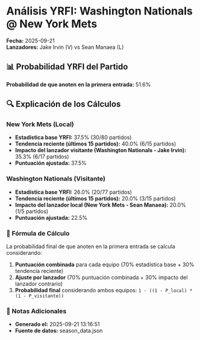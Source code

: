 # Análisis YRFI: Washington Nationals @ New York Mets

**Fecha:** 2025-09-21  
**Lanzadores:** Jake Irvin (V) vs Sean Manaea (L)

## 📊 Probabilidad YRFI del Partido

**Probabilidad de que anoten en la primera entrada:** 51.6%

## 🔍 Explicación de los Cálculos

### New York Mets (Local)
- **Estadística base YRFI:** 37.5% (30/80 partidos)
- **Tendencia reciente (últimos 15 partidos):** 40.0% (6/15 partidos)
- **Impacto del lanzador visitante (Washington Nationals - Jake Irvin):** 35.3% (6/17 partidos)
- **Puntuación ajustada:** 37.5%

### Washington Nationals (Visitante)
- **Estadística base YRFI:** 26.0% (20/77 partidos)
- **Tendencia reciente (últimos 15 partidos):** 20.0% (3/15 partidos)
- **Impacto del lanzador local (New York Mets - Sean Manaea):** 20.0% (1/5 partidos)
- **Puntuación ajustada:** 22.5%

### 📝 Fórmula de Cálculo

La probabilidad final de que anoten en la primera entrada se calcula considerando:
1. **Puntuación combinada** para cada equipo (70% estadística base + 30% tendencia reciente)
2. **Ajuste por lanzador** (70% puntuación combinada + 30% impacto del lanzador contrario)
3. **Probabilidad final** considerando ambos equipos: `1 - ((1 - P_local) * (1 - P_visitante))`

### 📌 Notas Adicionales

- **Generado el:** 2025-09-21 13:16:51
- **Fuente de datos:** season_data.json

